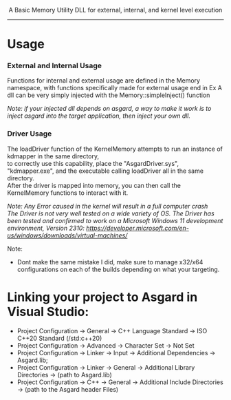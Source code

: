 <p align="center">A Basic Memory Utility DLL for external, internal, and kernel level execution</p>

---
# Usage
### External and Internal Usage
Functions for internal and external usage are defined in the Memory namespace, with functions specifically made for external usage end in Ex
A dll can be very simply injected with the Memory::simpleInject() function<br>

*Note: if your injected dll depends on asgard, a way to make it work is to inject asgard into the target application, then inject your own dll.*

### Driver Usage

The loadDriver function of the KernelMemory attempts to run an instance of kdmapper in the same directory,<br>
to correctly use this capability, place the "AsgardDriver.sys", "kdmapper.exe", and the executable calling loadDriver all in the same directory.<br>
After the driver is mapped into memory, you can then call the KernelMemory functions to interact with it.<br>

*Note: Any Error caused in the kernel will result in a full computer crash<br>The Driver is not very well tested on a wide variety of OS. The Driver has been tested and confirmed to work on a Microsoft Windows 11 development environment, Version 2310: https://developer.microsoft.com/en-us/windows/downloads/virtual-machines/*

Note:
- Dont make the same mistake I did, make sure to manage x32/x64 configurations on each of the builds depending on what your targeting.

# Linking your project to Asgard in Visual Studio:
- Project Configuration -> General -> C++ Language Standard -> ISO C++20 Standard (/std:c++20)
- Project Configuration -> Advanced -> Character Set -> Not Set
- Project Configuration -> Linker -> Input -> Additional Dependencies -> Asgard.lib;
- Project Configuration -> Linker -> General -> Additional Library Directories -> (path to Asgard.lib)
- Project Configuration -> C++ -> General -> Additional Include Directories -> (path to the Asgard header Files)

